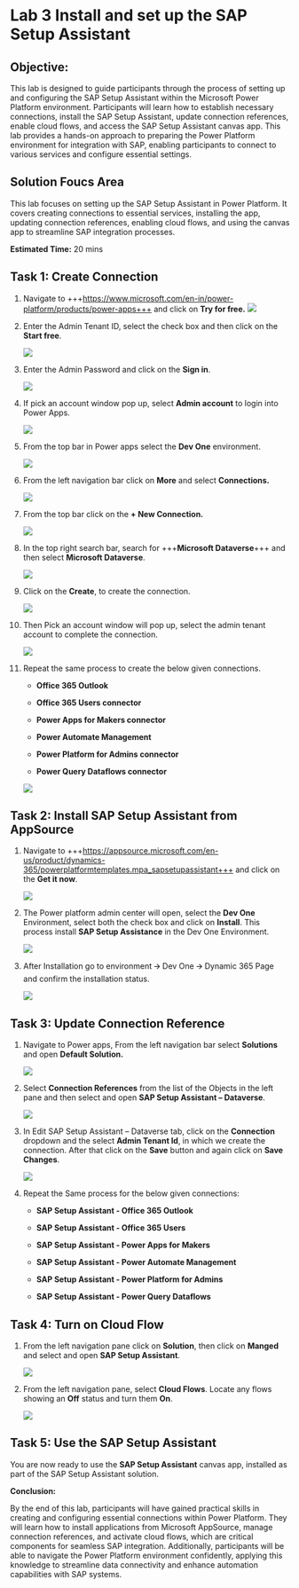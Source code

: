 # Lab 3 Install and set up the SAP Setup Assistant

## Objective: 

This lab is designed to guide participants through the
process of setting up and configuring the SAP Setup Assistant within the
Microsoft Power Platform environment. Participants will learn how to
establish necessary connections, install the SAP Setup Assistant, update
connection references, enable cloud flows, and access the SAP Setup
Assistant canvas app. This lab provides a hands-on approach to preparing
the Power Platform environment for integration with SAP, enabling
participants to connect to various services and configure essential
settings.

## Solution Foucs Area

This lab focuses on setting up the SAP Setup Assistant in Power Platform. It covers creating connections to essential services, installing the app, updating connection references, enabling cloud flows, and using the canvas app to streamline SAP integration processes.

**Estimated Time:** 20 mins

## Task 1: Create Connection

1.  Navigate to
    +++https://www.microsoft.com/en-in/power-platform/products/power-apps+++
    and click on **Try for free.**
    ![](./media/image1.png)


2.  Enter the Admin Tenant ID, select the check box and then click on
    the **Start free**.

    ![](./media/image2.png)


3.  Enter the Admin Password and click on the **Sign in**.

    ![](./media/image3.png)


4.  If pick an account window pop up, select **Admin account** to login
    into Power Apps.

    ![](./media/image4.png)


5.  From the top bar in Power apps select the **Dev One** environment.

    ![](./media/image5.png)


6.  From the left navigation bar click on **More** and select
    **Connections.**

    ![](./media/image6.png)


7.  From the top bar click on the **+ New Connection.**

    ![](./media/image7.png)


8.  In the top right search bar, search for +++**Microsoft Dataverse**+++ and
    then select **Microsoft Dataverse**.

    ![](./media/image8.png)


9.  Click on the **Create**, to create the connection.

    ![](./media/image9.png)

10. Then Pick an account window will pop up, select the admin tenant
    account to complete the connection.

    ![](./media/image10.png)


11. Repeat the same process to create the below given connections.

    - **Office 365 Outlook**

    - **Office 365 Users connector**

    - **Power Apps for Makers connector**

    - **Power Automate Management**

    - **Power Platform for Admins connector**

    - **Power Query Dataflows connector**

    ![](./media/image11.png)


## Task 2: Install SAP Setup Assistant from AppSource

1.  Navigate to
    +++https://appsource.microsoft.com/en-us/product/dynamics-365/powerplatformtemplates.mpa_sapsetupassistant+++
    and click on the **Get it now**.

    ![](./media/image12.png)

2.  The Power platform admin center will open, select the **Dev One**
    Environment, select both the check box and click on **Install**.
    This process install **SAP Setup Assistance** in the Dev One
    Environment.

    ![](./media/image13.png)


3.  After Installation go to environment 🡪 Dev One 🡪 Dynamic 365 Page
    and confirm the installation status.

    ![](./media/image14.png)


## Task 3: Update Connection Reference

1.  Navigate to Power apps, From the left navigation bar select
    **Solutions** and open **Default Solution.**

    ![](./media/image15.png)


2.  Select **Connection References** from the list of the Objects in the
    left pane and then select and open **SAP Setup Assistant –
    Dataverse**.

    ![](./media/image16.png)


3.  In Edit SAP Setup Assistant – Dataverse tab, click on the
    **Connection** dropdown and the select **Admin Tenant Id**, in which
    we create the connection. After that click on the **Save** button
    and again click on **Save Changes**.

    ![](./media/image17.png)


4.  Repeat the Same process for the below given connections:

    - **SAP Setup Assistant - Office 365 Outlook**

    - **SAP Setup Assistant - Office 365 Users**

    - **SAP Setup Assistant - Power Apps for Makers**

    - **SAP Setup Assistant - Power Automate Management**

    - **SAP Setup Assistant - Power Platform for Admins**

    - **SAP Setup Assistant - Power Query Dataflows**

## Task 4: Turn on Cloud Flow

1.  From the left navigation pane click on **Solution**, then click on
    **Manged** and select and open **SAP Setup Assistant**.

    ![](./media/image18.png)


2.  From the left navigation pane, select **Cloud Flows**. Locate any
    flows showing an **Off** status and turn them **On**.

    ![](./media/image19.png)


## Task 5: Use the SAP Setup Assistant

You are now ready to use the **SAP Setup Assistant** canvas app,
installed as part of the SAP Setup Assistant solution.

**Conclusion:**

By the end of this lab, participants will have gained practical skills
in creating and configuring essential connections within Power Platform.
They will learn how to install applications from Microsoft AppSource,
manage connection references, and activate cloud flows, which are
critical components for seamless SAP integration. Additionally,
participants will be able to navigate the Power Platform environment
confidently, applying this knowledge to streamline data connectivity and
enhance automation capabilities with SAP systems.
